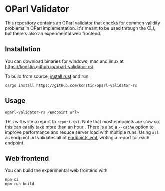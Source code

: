 # OParl Validator

This repository contains an [OParl](https://oparl.org/) validator that checks for common validity problems in OParl implementation. It's meant to be used through the CLI, but there's also an experimental web frontend.

## Installation

You can download binaries for windows, mac and linux at https://konstin.github.io/oparl-validator-rs/.

To build from source, [install rust](https://rustup.rs/) and run

```shell
cargo install https://github.com/konstin/oparl-validator-rs
```

## Usage

```shell
oparl-validator-rs <endpoint url>
```

This will write a report to `report.txt`. Note that most endpoints are slow so this can easily take more than an hour . There is also a `--cache` option to improve performance and reduce server load with multiple runs. Using `all` as endpoint url validates all of [endpoints.yml](https://github.com/OParl/resources/blob/main/endpoints.yml), writing a report for each endpoint.

## Web frontend

You can build the experimental web frontend with

```shell
npm ci
npm run build
```